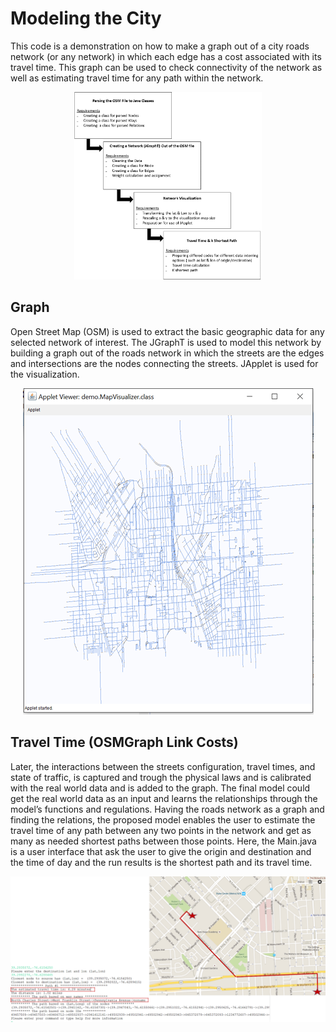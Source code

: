 # Modeling the City 
This code is a demonstration on how to make a graph out of a city roads network (or any network) in which each edge has a cost associated with its travel time. This graph can be used to check connectivity of the network as well as estimating travel time for any path within the network.  
<div style="text-align:center"><img src ="OSMImages/conceptual framework.png" width="300" height="300" /></div>

## Graph
Open Street Map (OSM) is used to extract the basic geographic data for any selected network of interest.
The JGraphT is used to model this network by building a graph out of the roads network in which the streets are the edges and intersections are the nodes connecting the streets. JApplet is used for the visualization.
<div style="text-align:center"><img src ="OSMImages/GraphVisualization.png" /></div>

## Travel Time (OSMGraph Link Costs)
Later, the interactions between the streets configuration, travel times, and state of traffic, is captured and trough the physical laws and is calibrated with the real world data and is added to the graph. The final model could get the real world data as an input and learns the relationships through the model’s functions and regulations.
Having the roads network as a graph and finding the relations, the proposed model enables the user to estimate the travel time of any path between any two points in the network and get as many as needed shortest paths between those points. 
Here, the Main.java is a user interface that ask the user to give the origin and destination and the time of day and the run results is the shortest path and its travel time.
<div style="text-align:center"><img src ="OSMImages/shortest path.png" /></div>


